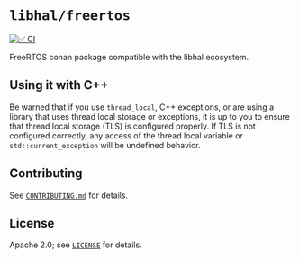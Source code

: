 # `libhal/freertos`

[![✅ CI](https://github.com/libhal/freertos/actions/workflows/ci.yml/badge.svg)](https://github.com/libhal/freertos/actions/workflows/ci.yml)

FreeRTOS conan package compatible with the libhal ecosystem.

## Using it with C++

Be warned that if you use `thread_local`, C++ exceptions, or are using a
library that uses thread local storage or exceptions, it is up to you to ensure
that thread local storage (TLS) is configured properly. If TLS is not
configured correctly, any access of the thread local variable or
`std::current_exception` will be undefined behavior.

## Contributing

See [`CONTRIBUTING.md`](CONTRIBUTING.md) for details.

## License

Apache 2.0; see [`LICENSE`](LICENSE) for details.
